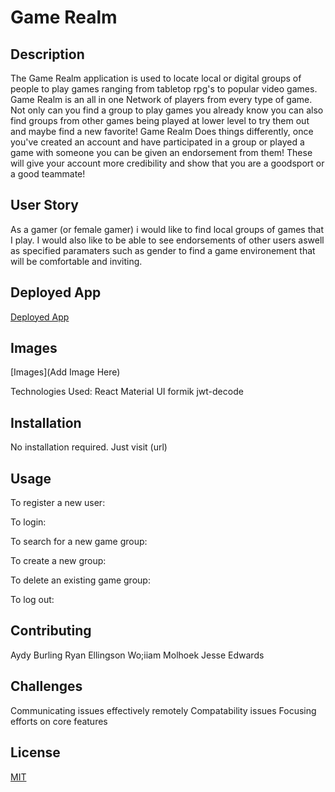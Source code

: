 # Game Realm


## Description 
The Game Realm application is used to locate local or digital groups of people to play games ranging from tabletop rpg's to popular video games. Game Realm is an all in one Network of players from every type of game. Not only can you find a group to play games you already know you can also find groups from other games being played at lower level to try them out and maybe find a new favorite! Game Realm Does things differently, once you've created an account and have participated in a group or played a game with someone you can be given an endorsement from them! These will give your account more credibility and show that you are a goodsport or a good teammate!  

## User Story
As a gamer (or female gamer) i would like to find local groups of games that I play. I would also like to be able to see endorsements of other users aswell as specified paramaters such as gender to find a game environement that will be comfortable and inviting.

## Deployed App

[Deployed App](https://netlify.com/app-address)

## Images

[Images](Add Image Here)

Technologies Used:
React
Material UI
formik
jwt-decode

## Installation

No installation required. Just visit (url)

## Usage 
To register a new user:

To login:

To search for a new game group:

To create a new group:

To  delete an existing game group:

To log out:

## Contributing 
Aydy Burling
Ryan Ellingson
Wo;iiam Molhoek
Jesse Edwards

## Challenges
Communicating issues effectively remotely
Compatability issues
Focusing efforts on core features

## License
[MIT](https://choosealicense.com/licenses/mit/)
